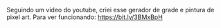 Seguindo um video do youtube, criei esse gerador de grade e pintura de pixel art. Para ver funcionando: https://bit.ly/3BMxBpH
